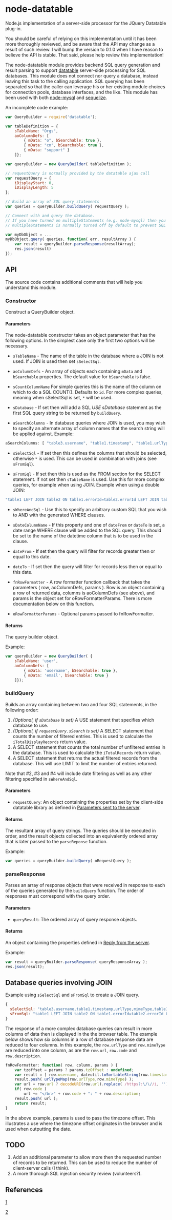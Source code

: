 node-datatable
==============

Node.js implementation of a server-side processor for the JQuery Datatable plug-in.

You should be careful of relying on this implementation until it has been more thoroughly reviewed, and be aware that
the API may change as a result of such review.  I will bump the version to 0.1.0 when I have reason to believe the API
is stable.  That said, please help review this implementation!

The node-datatable module provides backend SQL query generation and result parsing to support
[datatable](http://datatables.net/usage/server-side) server-side processing for SQL databases.
This module does not connect nor query a database, instead leaving this task to the calling application.
SQL querying has been separated so that the caller can leverage his or her existing module choices for connection pools,
database interfaces, and the like. This module has been used with
both [node-mysql](https://github.com/felixge/node-mysql) and [sequelize](http://sequelizejs.com).

An incomplete code example:

```javascript
var QueryBuilder = require('datatable');

var tableDefinition = {
    sTableName: "Orgs",
    aoColumnDefs: [
        { mData: "o", bSearchable: true },
        { mData: "cn", bSearchable: true },
        { mData: "support" }
    ]};

var queryBuilder = new QueryBuilder( tableDefinition );

// requestQuery is normally provided by the datatable ajax call
var requestQuery = {
    iDisplayStart: 0,
    iDisplayLength: 5
};

// Build an array of SQL query statements
var queries = queryBuilder.buildQuery( requestQuery );

// Connect with and query the database.
// If you have turned on multipleStatements (e.g. node-mysql) then you may join the queries into one string.
// multipleStatements is normally turned off by default to prevent SQL injections.

var myDbObject = ...
myDbObject.query( queries, function( err, resultArray ) {
    var result = queryBuilder.parseResponse(resultArray);
    res.json(result)
});

```

## API ##

The source code contains additional comments that will help you understand this module.

### Constructor ###

Construct a QueryBuilder object.

#### Parameters ####

The node-datatable constructor takes an object parameter that has the following options. In the simplest case only the first
two options will be necessary.

- ```sTableName``` - The name of the table in the database where a JOIN is not used. If JOIN is used then set ```sSelectSql```.

- ```aoColumnDefs``` - An array of objects each containing ```mData``` and ```bSearchable``` properties.
The default value for ```bSearchable``` is false.

- ```sCountColumnName``` For simple queries this is the name of the column on which to do a SQL COUNT(). Defaults to ```id```.
For more complex queries, meaning when sSelectSql is set, ```*``` will be used.

- ```sDatabase``` - If set then will add a SQL _USE sDatabase_ statement as the first SQL query string to be
returned by ```buildQuery```.

- ```aSearchColumns``` - In database queries where JOIN is used, you may wish to specify an alternate array of column names
that the search string will be applied against. Example:

```javascript
aSearchColumns: [ "table3.username", "table1.timestamp", "table1.urlType", "table1.mimeType", "table1.url", "table2.description" ],
```

- ```sSelectSql``` - If set then this defines the columns that should be selected, otherwise ```*``` is used. This can be
used in combination with joins (see ```sFromSql```).

- ```sFromSql``` - If set then this is used as the FROM section for the SELECT statement. If not set then ```sTableName```
is used. Use this for more complex queries, for example when using JOIN. Example when using a double JOIN:

```javascript
"table1 LEFT JOIN table2 ON table1.errorId=table2.errorId LEFT JOIN table3 ON table1.sessionId=table3.sessionId"
```

- ```sWhereAndSql``` - Use this to specify an arbitrary custom SQL that you wish to AND with the generated WHERE clauses.

- ```sDateColumnName``` - If this property and one of ```dateFrom``` or ```dateTo``` is set, a date range WHERE clause
will be added to the SQL query. This should be set to the name of the datetime column that is to be used in the clause.

- ```dateFrom``` - If set then the query will filter for records greater then or equal to this date.

- ```dateTo``` - If set then the query will filter for records less then or equal to this date.

- ```fnRowFormatter``` - A row formatter function callback that takes the parameters ( row, aoColumnDefs, params ).
Row is an object containing a row of returned data, columns is aoColumnDefs (see above), and params is the object
set for oRowFormatterParams. There is more documentation below on this function.

- ```oRowFormatterParams``` - Optional params passed to fnRowFormatter.

#### Returns #####

The query builder object.

Example:

```javascript
var queryBuilder = new QueryBuilder( {
    sTableName: 'user',
    aoColumnDefs: [
        { mData: 'username', bSearchable: true },
        { mData: 'email', bSearchable: true }
    ]});
```

### buildQuery ###

Builds an array containing between two and four SQL statements, in the following order:

1. _(Optional, if ```sDatabase``` is set)_ A USE statement that specifies which database to use.
2. _(Optional, if ```requestQuery.sSearch``` is set)_ A SELECT statement that counts the number of filtered entries.
This is used to calculate the ```iTotalDisplayRecords``` return value.
3. A SELECT statement that counts the total number of unfiltered entries in the database. This is used to calculate
the ```iTotalRecords``` return value.
4. A SELECT statement that returns the actual filtered records from the database. This will use LIMIT to limit the number
of entries returned.

Note that #2, #3 and #4 will include date filtering as well as any other filtering specified in ```sWhereAndSql```.

#### Parameters ####

- ```requestQuery```: An object containing the properties set by the client-side datatable library as defined in [Parameters sent to the server](http://datatables.net/usage/server-side).

#### Returns #####

The resultant array of query strings. The queries should be executed in order, and the result objects collected
into an equivalently ordered array that is later passed to the ```parseReponse``` function.

Example:

```javascript
var queries = queryBuilder.buildQuery( oRequestQuery );
```

### parseResponse ###

Parses an array of response objects that were received in response to each of the queries generated by the ```buildQuery``` function. The order of responses must correspond with the query order.

#### Parameters ####

- ```queryResult```: The ordered array of query response objects.

#### Returns #####

An object containing the properties defined in [Reply from the server](http://datatables.net/usage/server-side).

Example:

```javascript
var result = queryBuilder.parseResponse( queryResponseArray );
res.json(result);
```

## Database queries involving JOIN ##

Example using ```sSelectSql``` and ```sFromSql``` to create a JOIN query.

```javascript
{
  sSelectSql: "table3.username,table1.timestamp,urlType,mimeType,table1.table3Id,url,table2.code,table2.description",
  sFromSql: "table1 LEFT JOIN table2 ON table1.errorId=table2.errorId LEFT JOIN table3 ON table1.sessionId=table3.sessionId",
}
```

The response of a more complex database queries can result in more columns of data then is displayed in the
the browser table. The example below shows how six columns in a row of database response data are reduced to four columns.
In this example, the ```row.urlType``` and ```row.mimeType``` are reduced into one column, as are the ```row.url```, ```row.code```
and ```row.description```.

```javascript
fnRowFormatter: function( row, column, params ) {
    var tzoffset = params ? params.tzOffset : undefined;
    var result = [ row.username, dateutil.toSortableString(row.timestamp,tzoffset) ];
    result.push( urlTypeMap(row.urlType,row.mimeType) );
    var url = row.url ? decodeURI(row.url).replace( /https?:\/\//i, '') : "";
    if( row.code )
        url += "</br>" + row.code + ": " + row.description;
    result.push( url );
    return result;
}
```

In the above example, params is used to pass the timezone offset. This illustrates a use where the timezone offset
originates in the browser and is used when outputting the date.

## TODO ##

1. Add an additional parameter to allow more then the requested number of records to be returned. This can be used to reduce the
number of client-server calls (I think).
2. A more thorough SQL injection security review (volunteers?).

## References ##

[1](http://datatables.net/usage/server-side)

[2](http://datatables.net/forums/discussion/4214/solved-how-to-handle-large-datasets/p1)